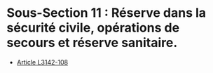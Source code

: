 # Sous-Section 11 : Réserve dans la sécurité civile,  opérations de secours et réserve sanitaire.

* [Article L3142-108](./LEGIARTI000025543539.md)
